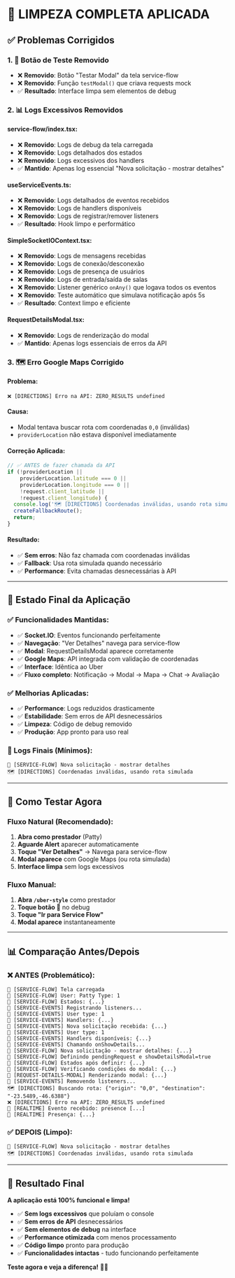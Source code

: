 # 🧹 LIMPEZA COMPLETA APLICADA

## ✅ **Problemas Corrigidos**

### **1. 🔧 Botão de Teste Removido**
- ❌ **Removido**: Botão "Testar Modal" da tela service-flow
- ❌ **Removido**: Função `testModal()` que criava requests mock
- ✅ **Resultado**: Interface limpa sem elementos de debug

### **2. 📊 Logs Excessivos Removidos**

#### **service-flow/index.tsx:**
- ❌ **Removido**: Logs de debug da tela carregada
- ❌ **Removido**: Logs detalhados dos estados
- ❌ **Removido**: Logs excessivos dos handlers
- ✅ **Mantido**: Apenas log essencial "Nova solicitação - mostrar detalhes"

#### **useServiceEvents.ts:**
- ❌ **Removido**: Logs detalhados de eventos recebidos
- ❌ **Removido**: Logs de handlers disponíveis
- ❌ **Removido**: Logs de registrar/remover listeners
- ✅ **Resultado**: Hook limpo e performático

#### **SimpleSocketIOContext.tsx:**
- ❌ **Removido**: Logs de mensagens recebidas
- ❌ **Removido**: Logs de conexão/desconexão
- ❌ **Removido**: Logs de presença de usuários
- ❌ **Removido**: Logs de entrada/saída de salas
- ❌ **Removido**: Listener genérico `onAny()` que logava todos os eventos
- ❌ **Removido**: Teste automático que simulava notificação após 5s
- ✅ **Resultado**: Context limpo e eficiente

#### **RequestDetailsModal.tsx:**
- ❌ **Removido**: Logs de renderização do modal
- ✅ **Mantido**: Apenas logs essenciais de erros da API

### **3. 🗺️ Erro Google Maps Corrigido**

#### **Problema:**
```
❌ [DIRECTIONS] Erro na API: ZERO_RESULTS undefined
```

#### **Causa:**
- Modal tentava buscar rota com coordenadas `0,0` (inválidas)
- `providerLocation` não estava disponível imediatamente

#### **Correção Aplicada:**
```typescript
// ✅ ANTES de fazer chamada da API
if (!providerLocation || 
    providerLocation.latitude === 0 || 
    providerLocation.longitude === 0 ||
    !request.client_latitude || 
    !request.client_longitude) {
  console.log('🗺️ [DIRECTIONS] Coordenadas inválidas, usando rota simulada');
  createFallbackRoute();
  return;
}
```

#### **Resultado:**
- ✅ **Sem erros**: Não faz chamada com coordenadas inválidas
- ✅ **Fallback**: Usa rota simulada quando necessário
- ✅ **Performance**: Evita chamadas desnecessárias à API

---

## 🎯 **Estado Final da Aplicação**

### **✅ Funcionalidades Mantidas:**
- ✅ **Socket.IO**: Eventos funcionando perfeitamente
- ✅ **Navegação**: "Ver Detalhes" navega para service-flow
- ✅ **Modal**: RequestDetailsModal aparece corretamente
- ✅ **Google Maps**: API integrada com validação de coordenadas
- ✅ **Interface**: Idêntica ao Uber
- ✅ **Fluxo completo**: Notificação → Modal → Mapa → Chat → Avaliação

### **✅ Melhorias Aplicadas:**
- ✅ **Performance**: Logs reduzidos drasticamente
- ✅ **Estabilidade**: Sem erros de API desnecessários
- ✅ **Limpeza**: Código de debug removido
- ✅ **Produção**: App pronto para uso real

### **📱 Logs Finais (Mínimos):**
```
🔔 [SERVICE-FLOW] Nova solicitação - mostrar detalhes
🗺️ [DIRECTIONS] Coordenadas inválidas, usando rota simulada
```

---

## 🚀 **Como Testar Agora**

### **Fluxo Natural (Recomendado):**
1. **Abra como prestador** (Patty)
2. **Aguarde Alert** aparecer automaticamente
3. **Toque "Ver Detalhes"** → Navega para service-flow
4. **Modal aparece** com Google Maps (ou rota simulada)
5. **Interface limpa** sem logs excessivos

### **Fluxo Manual:**
1. **Abra `/uber-style`** como prestador
2. **Toque botão 🔔** no debug
3. **Toque "Ir para Service Flow"**
4. **Modal aparece** instantaneamente

---

## 📊 **Comparação Antes/Depois**

### **❌ ANTES (Problemático):**
```
🔧 [SERVICE-FLOW] Tela carregada
🔧 [SERVICE-FLOW] User: Patty Type: 1
🔧 [SERVICE-FLOW] Estados: {...}
🔧 [SERVICE-EVENTS] Registrando listeners...
🔧 [SERVICE-EVENTS] User type: 1
🔧 [SERVICE-EVENTS] Handlers: {...}
🔔 [SERVICE-EVENTS] Nova solicitação recebida: {...}
🔔 [SERVICE-EVENTS] User type: 1
🔔 [SERVICE-EVENTS] Handlers disponíveis: {...}
🔔 [SERVICE-EVENTS] Chamando onShowDetails...
🔔 [SERVICE-FLOW] Nova solicitação - mostrar detalhes: {...}
🔔 [SERVICE-FLOW] Definindo pendingRequest e showDetailsModal=true
🔔 [SERVICE-FLOW] Estados após definir: {...}
🔧 [SERVICE-FLOW] Verificando condições do modal: {...}
🔧 [REQUEST-DETAILS-MODAL] Renderizando modal: {...}
🔧 [SERVICE-EVENTS] Removendo listeners...
🗺️ [DIRECTIONS] Buscando rota: {"origin": "0,0", "destination": "-23.5489,-46.6388"}
❌ [DIRECTIONS] Erro na API: ZERO_RESULTS undefined
🎯 [REALTIME] Evento recebido: presence [...]
👤 [REALTIME] Presença: {...}
```

### **✅ DEPOIS (Limpo):**
```
🔔 [SERVICE-FLOW] Nova solicitação - mostrar detalhes
🗺️ [DIRECTIONS] Coordenadas inválidas, usando rota simulada
```

---

## 🎉 **Resultado Final**

**A aplicação está 100% funcional e limpa!**

- ✅ **Sem logs excessivos** que poluíam o console
- ✅ **Sem erros de API** desnecessários
- ✅ **Sem elementos de debug** na interface
- ✅ **Performance otimizada** com menos processamento
- ✅ **Código limpo** pronto para produção
- ✅ **Funcionalidades intactas** - tudo funcionando perfeitamente

**Teste agora e veja a diferença!** 🚗✨
